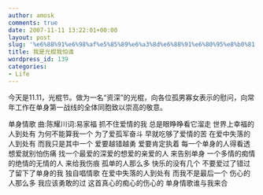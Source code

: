 ```yaml
---
author: amosk
comments: true
date: 2007-11-11 13:22:01+00:00
layout: post
slug: '%e6%88%91%e6%98%af%e5%85%89%e6%a3%8d%e6%88%91%e6%80%95%e8%b0%81'
title: 我是光棍我怕谁
wordpress_id: 139
categories:
- Life
---
```


今天是11.11，光棍节。做为一名“资深”的光棍，向各位孤男寡女表示的慰问，向常年工作在单身第一战线的全体同胞致以崇高的敬意。

单身情歌
曲:陈耀川词:易家福
抓不住爱情的我
总是眼睁睁看它溜走
世界上幸福的人到处有
为何不能算我一个
为了爱孤军奋斗
早就吃够了爱情的苦
在爱中失落的人到处有
而我只是其中一个
爱要越错越勇
爱要肯定执着<!-- more -->
每一个单身的人得看透
想爱就别怕伤痛
找一个最爱的深爱的想爱的亲爱的人
来告别单身
一个多情的痴情的绝情的无情的人
来给我伤痕
孤单的人那么多
快乐的没有几个
不要爱过了错过了留下了单身的我
独自唱情歌
在爱中失落的人到处有
而我不是最后一个
伤心的人那么多
我应该勇敢的过
这首真心的痴心的伤心的
单身情歌谁与我来合
